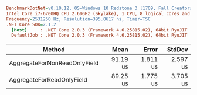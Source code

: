 ``` ini

BenchmarkDotNet=v0.10.12, OS=Windows 10 Redstone 3 [1709, Fall Creators Update] (10.0.16299.248)
Intel Core i7-6700HQ CPU 2.60GHz (Skylake), 1 CPU, 8 logical cores and 4 physical cores
Frequency=2531250 Hz, Resolution=395.0617 ns, Timer=TSC
.NET Core SDK=2.1.2
  [Host]     : .NET Core 2.0.3 (Framework 4.6.25815.02), 64bit RyuJIT
  DefaultJob : .NET Core 2.0.3 (Framework 4.6.25815.02), 64bit RyuJIT


```
|                       Method |     Mean |    Error |   StdDev |
|----------------------------- |---------:|---------:|---------:|
| AggregateForNonReadOnlyField | 91.19 us | 1.811 us | 2.597 us |
|    AggregateForReadOnlyField | 89.25 us | 1.775 us | 3.705 us |
